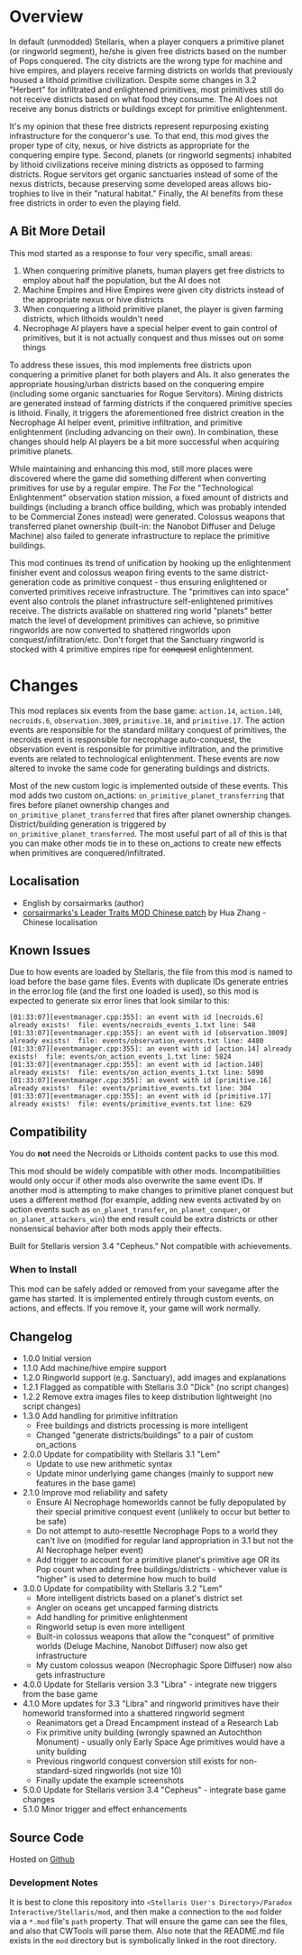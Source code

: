 # Overview

In default (unmodded) Stellaris, when a player conquers a primitive planet (or ringworld segment), he/she is given free districts based on the number of Pops conquered.  The city districts are the wrong type for machine and hive empires, and players receive farming districts on worlds that previously housed a lithoid primitive civilization.  Despite some changes in 3.2 "Herbert" for infiltrated and enlightened primitives, most primitives still do not receive districts based on what food they consume.  The AI does not receive any bonus districts or buildings except for primitive enlightenment.

It's my opinion that these free districts represent repurposing existing infrastructure for the conqueror's use.  To that end, this mod gives the proper type of city, nexus, or hive districts as appropriate for the conquering empire type.  Second, planets (or ringworld segments) inhabited by lithoid civilizations receive mining districts as opposed to farming districts.  Rogue servitors get organic sanctuaries instead of some of the nexus districts, because preserving some developed areas allows bio-trophies to live in their "natural habitat."  Finally, the AI benefits from these free districts in order to even the playing field.

## A Bit More Detail

This mod started as a response to four very specific, small areas:

1. When conquering primitive planets, human players get free districts to employ about half the population, but the AI does not
2. Machine Empires and Hive Empires were given city districts instead of the appropriate nexus or hive districts
3. When conquering a lithoid primitive planet, the player is given farming districts, which lithoids wouldn't need
4. Necrophage AI players have a special helper event to gain control of primitives, but it is not actually conquest and thus misses out on some things

To address these issues, this mod implements free districts upon conquering a primitive planet for both players and AIs.  It also generates the appropriate housing/urban districts based on the conquering empire (including some organic sanctuaries for Rogue Servitors).  Mining districts are generated instead of farming districts if the conquered primitive species is lithoid.  Finally, it triggers the aforementioned free district creation in the Necrophage AI helper event, primitive infiltration, and primitive enlightenment (including advancing on their own).  In combination, these changes should help AI players be a bit more successful when acquiring primitive planets.

While maintaining and enhancing this mod, still more places were discovered where the game did something different when converting primitives for use by a regular empire. The For the "Technological Enlightenment" observation station mission, a fixed amount of districts and buildings (including a branch office building, which was probably intended to be Commercial Zones instead) were generated.  Colossus weapons that transferred planet ownership (built-in: the Nanobot Diffuser and Deluge Machine) also failed to generate infrastructure to replace the primitive buildings.

This mod continues its trend of unification by hooking up the enlightenment finisher event and colossus weapon firing events to the same district-generation code as primitive conquest - thus ensuring enlightened or converted primitives receive infrastructure.  The "primitives can into space" event also controls the planet infrastructure self-enlightened primitives receive.  The districts available on shattered ring world "planets" better match the level of development primitives can achieve, so primitive ringworlds are now converted to shattered ringworlds upon conquest/infiltration/etc.  Don't forget that the Sanctuary ringworld is stocked with 4 primitive empires ripe for ~~conquest~~ enlightenment.

# Changes

This mod replaces six events from the base game: `action.14`, `action.140`, `necroids.6`, `observation.3009`, `primitive.16`, and `primitive.17`.  The action events are responsible for the standard military conquest of primitives, the necroids event is responsible for necrophage auto-conquest, the observation event is responsible for primitive infiltration, and the primitive events are related to technological enlightenment.  These events are now altered to invoke the same code for generating buildings and districts.

Most of the new custom logic is implemented outside of these events.  This mod adds two custom on_actions: `on_primitive_planet_transferring` that fires before planet ownership changes and `on_primitive_planet_transferred` that fires after planet ownership changes.  District/building generation is triggered by `on_primitive_planet_transferred`.  The most useful part of all of this is that you can make other mods tie in to these on_actions to create new effects when primitives are conquered/infiltrated.

## Localisation

* English by corsairmarks (author)
* [corsairmarks's Leader Traits MOD Chinese patch](https://steamcommunity.com/sharedfiles/filedetails/?id=2558494770) by Hua Zhang - Chinese localisation

## Known Issues

Due to how events are loaded by Stellaris, the file from this mod is named to load before the base game files.  Events with duplicate IDs generate entries in the error.log file (and the first one loaded is used), so this mod is expected to generate six error lines that look similar to this:

```
[01:33:07][eventmanager.cpp:355]: an event with id [necroids.6] already exists!  file: events/necroids_events_1.txt line: 548
[01:33:07][eventmanager.cpp:355]: an event with id [observation.3009] already exists!  file: events/observation_events.txt line: 4480
[01:33:07][eventmanager.cpp:355]: an event with id [action.14] already exists!  file: events/on_action_events_1.txt line: 5824
[01:33:07][eventmanager.cpp:355]: an event with id [action.140] already exists!  file: events/on_action_events_1.txt line: 5890
[01:33:07][eventmanager.cpp:355]: an event with id [primitive.16] already exists!  file: events/primitive_events.txt line: 304
[01:33:07][eventmanager.cpp:355]: an event with id [primitive.17] already exists!  file: events/primitive_events.txt line: 629
```

## Compatibility

You do **not** need the Necroids or Lithoids content packs to use this mod.

This mod should be widely compatible with other mods.  Incompatibilities would only occur if other mods also overwrite the same event IDs.  If another mod is attempting to make changes to primitive planet conquest but uses a different method (for example, adding new events activated by on action events such as `on_planet_transfer`, `on_planet_conquer`, or `on_planet_attackers_win`) the end result could be extra districts or other nonsensical behavior after both mods apply their effects.

Built for Stellaris version 3.4 "Cepheus."  Not compatible with achievements.

### When to Install

This mod can be safely added or removed from your savegame after the game has started.  It is implemented entirely through custom events, on actions, and effects.  If you remove it, your game will work normally.

## Changelog

* 1.0.0 Initial version
* 1.1.0 Add machine/hive empire support
* 1.2.0 Ringworld support (e.g. Sanctuary), add images and explanations
* 1.2.1 Flagged as compatible with Stellaris 3.0 "Dick" (no script changes)
* 1.2.2 Remove extra images files to keep distribution lightweight (no script changes)
* 1.3.0 Add handling for primitive infiltration
    * Free buildings and districts processing is more intelligent
    * Changed "generate districts/buildings" to a pair of custom on_actions
* 2.0.0 Update for compatibility with Stellaris 3.1 "Lem"
    * Update to use new arithmetic syntax
    * Update minor underlying game changes (mainly to support new features in the base game)
* 2.1.0 Improve mod reliability and safety
    * Ensure AI Necrophage homeworlds cannot be fully depopulated by their special primitive conquest event (unlikely to occur but better to be safe)
    * Do not attempt to auto-resettle Necrophage Pops to a world they can't live on (modified for regular land appropriation in 3.1 but not the AI Necrophage helper event)
    * Add trigger to account for a primitive planet's primitive age OR its Pop count when adding free buildings/districts - whichever value is "higher" is used to determine how much to build
* 3.0.0 Update for compatibility with Stellaris 3.2 "Lem"
    * More intelligent districts based on a planet's district set
    * Angler on oceans get uncapped farming districts
    * Add handling for primitive enlightenment
    * Ringworld setup is even more intelligent
    * Built-in colossus weapons that allow the "conquest" of primitive worlds (Deluge Machine, Nanobot Diffuser) now also get infrastructure
    * My custom colossus weapon (Necrophagic Spore Diffuser) now also gets infrastructure
* 4.0.0 Update for Stellaris version 3.3 "Libra" - integrate new triggers from the base game
* 4.1.0 More updates for 3.3 "Libra" and ringworld primitives have their homeworld transformed into a shattered ringworld segment
    * Reanimators get a Dread Encampment instead of a Research Lab
    * Fix primitive unity building (wrongly spawned an Autochthon Monument) - usually only Early Space Age primitives would have a unity building
    * Previous ringworld conquest conversion still exists for non-standard-sized ringworlds (not size 10)
    * Finally update the example screenshots
* 5.0.0 Update for Stellaris version 3.4 "Cepheus" - integrate base game changes
* 5.1.0 Minor trigger and effect enhancements

## Source Code

Hosted on [Github](https://github.com/corsairmarks/primitive_conquest_enhancements)

### Development Notes

It is best to clone this repository into `<Stellaris User's Directory>/Paradox Interactive/Stellaris/mod`, and then make a connection to the `mod` folder via a `*.mod` file's `path` property.  That will ensure the game can see the files, and also that CWTools will parse them.  Also note that the README.md file exists in the `mod` directory but is symbolically linked in the root directory.